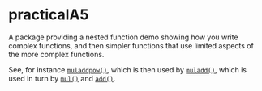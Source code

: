 # practicalA5

A package providing a nested function demo showing how you write complex functions, and then simpler functions that use limited aspects
of the more complex functions.

See, for instance [`muladdpow()`](R/muladdpow.R), which is then used by [`muladd()`](R/muladd.R), which is used in turn by
[`mul()`](R/mul.R) and [`add()`](R/add.R).
